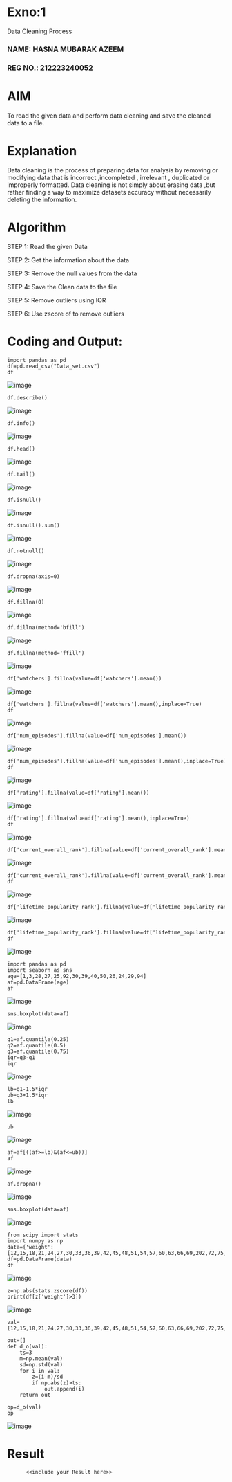 # Exno:1
Data Cleaning Process
### NAME: HASNA MUBARAK AZEEM
### REG NO.: 212223240052
# AIM
To read the given data and perform data cleaning and save the cleaned data to a file.

# Explanation
Data cleaning is the process of preparing data for analysis by removing or modifying data that is incorrect ,incompleted , irrelevant , duplicated or improperly formatted. Data cleaning is not simply about erasing data ,but rather finding a way to maximize datasets accuracy without necessarily deleting the information.

# Algorithm
STEP 1: Read the given Data

STEP 2: Get the information about the data

STEP 3: Remove the null values from the data

STEP 4: Save the Clean data to the file

STEP 5: Remove outliers using IQR

STEP 6: Use zscore of to remove outliers

# Coding and Output:
```
import pandas as pd
df=pd.read_csv("Data_set.csv")
df
```
![image](https://github.com/user-attachments/assets/fc079894-7cfe-4e7b-b0f5-4d737eee2bea)

```
df.describe()
```
![image](https://github.com/user-attachments/assets/cb1ffa5d-0247-49cf-a523-2fcb0cfa5202)

```
df.info()
```
![image](https://github.com/user-attachments/assets/e5056484-f8b6-4eb5-824a-c18a4846e9ac)

```
df.head()
```
![image](https://github.com/user-attachments/assets/7e8840a8-bb65-4b51-b68f-ea85e956d572)

```
df.tail()
```
![image](https://github.com/user-attachments/assets/dcc5b02c-d810-4973-9991-ca82566ef248)

```
df.isnull()
```
![image](https://github.com/user-attachments/assets/3c56c4e1-9dc1-4e6f-aacb-2a7c9d3da790)

```
df.isnull().sum()
```
![image](https://github.com/user-attachments/assets/2074150b-989d-4d8b-b3b0-e2855988baba)

```
df.notnull()
```
![image](https://github.com/user-attachments/assets/6d45c24f-8b00-4430-8634-f3d52fc671ee)

```
df.dropna(axis=0)
```
![image](https://github.com/user-attachments/assets/61430121-fd18-47c2-95ae-3e4ff23d6afd)

```
df.fillna(0)
```
![image](https://github.com/user-attachments/assets/cf13c792-46f3-4729-a0f6-9bb045a10208)

```
df.fillna(method='bfill')
```
![image](https://github.com/user-attachments/assets/725de920-5472-4f86-b929-3954ceb2bf1a)

```
df.fillna(method='ffill')
```
![image](https://github.com/user-attachments/assets/6e0fd86d-b72c-4ff7-834b-241d44b11561)

```
df['watchers'].fillna(value=df['watchers'].mean())
```
![image](https://github.com/user-attachments/assets/ec1b37e1-2c81-4b46-81f7-5da86275bf9f)

```
df['watchers'].fillna(value=df['watchers'].mean(),inplace=True)
df
```
![image](https://github.com/user-attachments/assets/c03b594b-d1f1-4517-acba-4771da4d865a)

```
df['num_episodes'].fillna(value=df['num_episodes'].mean())
```
![image](https://github.com/user-attachments/assets/2b132216-f0e4-49ec-b635-cdcad57f002f)

```
df['num_episodes'].fillna(value=df['num_episodes'].mean(),inplace=True)
df
```
![image](https://github.com/user-attachments/assets/cdd268d1-3670-4548-bca2-5481053423a5)

```
df['rating'].fillna(value=df['rating'].mean())
```
![image](https://github.com/user-attachments/assets/6bdd9048-67ce-4fd2-b553-7825c4f041de)

```
df['rating'].fillna(value=df['rating'].mean(),inplace=True)
df
```
![image](https://github.com/user-attachments/assets/478ab7a4-eb85-45f0-bdee-10dbde192b77)

```
df['current_overall_rank'].fillna(value=df['current_overall_rank'].mean())
```
![image](https://github.com/user-attachments/assets/88dfdd3d-f9e4-42cf-84fc-03d7c0ddfc71)

```
df['current_overall_rank'].fillna(value=df['current_overall_rank'].mean(),inplace=True)
df
```
![image](https://github.com/user-attachments/assets/4a5d4453-b855-406f-90ba-593da3277a5f)

```
df['lifetime_popularity_rank'].fillna(value=df['lifetime_popularity_rank'].mean())
```
![image](https://github.com/user-attachments/assets/dd37b5ce-536a-42be-b65d-c05b3d4f4b11)

```
df['lifetime_popularity_rank'].fillna(value=df['lifetime_popularity_rank'].mean(),inplace=True)
df
```
![image](https://github.com/user-attachments/assets/6943038d-4be1-4ef2-b102-974fd8cae8db)

```
import pandas as pd
import seaborn as sns
age=[1,3,28,27,25,92,30,39,40,50,26,24,29,94]
af=pd.DataFrame(age)
af
```
![image](https://github.com/user-attachments/assets/a0e741e3-7c4c-458f-971f-36a31499275c)

```
sns.boxplot(data=af)
```
![image](https://github.com/user-attachments/assets/cdf946c8-b745-428d-ba5d-830cd02dc84c)

```
q1=af.quantile(0.25)
q2=af.quantile(0.5)
q3=af.quantile(0.75)
iqr=q3-q1
iqr
```
![image](https://github.com/user-attachments/assets/eedcfa96-f8f8-4eec-b80c-a85ecdd9ebd4)

```
lb=q1-1.5*iqr
ub=q3+1.5*iqr
lb
```
![image](https://github.com/user-attachments/assets/9a96b7f9-8a92-4a64-87b2-1611c7d3c4a7)

```
ub
```
![image](https://github.com/user-attachments/assets/0e04b003-2b90-4821-a913-13dda4923fbc)

```
af=af[((af>=lb)&(af<=ub))]
af
```
![image](https://github.com/user-attachments/assets/87230f50-23d9-4b7a-b015-b56ef3082d5b)

```
af.dropna()
```
![image](https://github.com/user-attachments/assets/f97ebf86-8d66-46d6-b9c8-3acd5dbd3ae4)

```
sns.boxplot(data=af)
```
![image](https://github.com/user-attachments/assets/75b987b5-1e20-4d58-b34b-6645fbcaebbd)

```
from scipy import stats
import numpy as np
data={'weight':[12,15,18,21,24,27,30,33,36,39,42,45,48,51,54,57,60,63,66,69,202,72,75,78,81,84,232,87,90,93,96,99,258]}
df=pd.DataFrame(data)
df 
```
![image](https://github.com/user-attachments/assets/dad5b996-2d79-4af8-b8ec-dc1de6232e96)

```
z=np.abs(stats.zscore(df))
print(df[z['weight']>3])
```
![image](https://github.com/user-attachments/assets/5efd4856-e454-4c4d-be26-434e248409f3)

```
val=[12,15,18,21,24,27,30,33,36,39,42,45,48,51,54,57,60,63,66,69,202,72,75,78,81,84,232,87,90,93,96,258]

out=[]
def d_o(val):
    ts=3
    m=np.mean(val)
    sd=np.std(val)
    for i in val:
        z=(i-m)/sd
        if np.abs(z)>ts:
            out.append(i)
    return out

op=d_o(val)
op
```
![image](https://github.com/user-attachments/assets/fb808ff7-6f9f-49a4-85b9-1f3e17b41d95)

















# Result
          <<include your Result here>>
